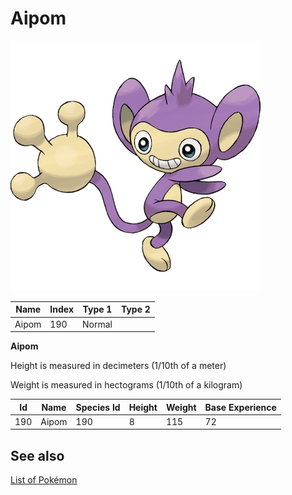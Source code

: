 # Aipom


![Aipom](images/190.png)

| **Name** | **Index** | **Type 1** | **Type 2** |
|----|----|----|----|
| Aipom | 190 | Normal  |  |

**Aipom** 


Height is measured in decimeters (1/10th of a meter)

Weight is measured in hectograms (1/10th of a kilogram)

| **Id** | **Name** | **Species Id** | **Height** | **Weight** | **Base Experience** |
|--------|----------|----------------|------------|------------|---------------------|
| 190 | Aipom | 190 | 8 | 115 | 72 |


## See also

[List of Pokémon](../pokemon.md)

